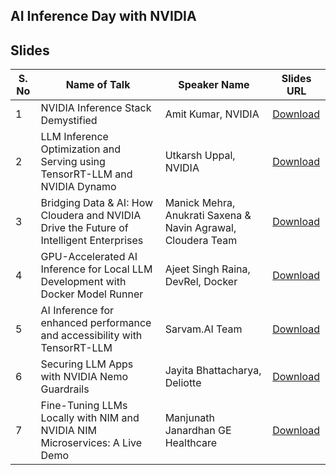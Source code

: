 ## AI Inference Day with NVIDIA


## Slides

| S. No | Name of Talk | Speaker Name | Slides URL |
|-------|--------------|--------------|------------|
| 1 |  NVIDIA Inference Stack Demystified  | Amit Kumar, NVIDIA | [Download]() |
| 2 |  LLM Inference Optimization and Serving using TensorRT-LLM and NVIDIA Dynamo | Utkarsh Uppal, NVIDIA | [Download]() |
| 3 |  Bridging Data & AI: How Cloudera and NVIDIA Drive the Future of Intelligent Enterprises | Manick Mehra, Anukrati Saxena & Navin Agrawal, Cloudera Team | [Download](https://github.com/collabnix/dockerbangalore/blob/4d91fd6448fca1db9f41d221aaf9d23b5aa70f61/slides/2025/04/ai_inference_day_nvidia/AI%20Inference%20Day-Cloudera%20(1).pdf) |
| 4 |  GPU-Accelerated AI Inference for Local LLM Development with Docker Model Runner | Ajeet Singh Raina, DevRel, Docker | [Download](https://github.com/collabnix/dockerbangalore/blob/master/slides/2025/04/AI%20Inference%20Meetup%20-%20Model%20Runner.pdf) |
| 5 |  AI Inference for enhanced performance and accessibility with TensorRT-LLM | Sarvam.AI Team | [Download]() |
| 6 |  Securing LLM Apps with NVIDIA Nemo Guardrails | Jayita Bhattacharya, Deliotte | [Download]() |
| 7 |  Fine-Tuning LLMs Locally with NIM and NVIDIA NIM Microservices: A Live Demo | Manjunath Janardhan GE Healthcare | [Download]() |





